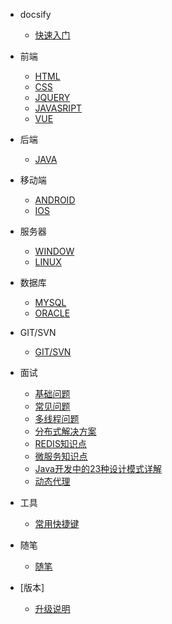 - docsify

  - [快速入门](quickstart.md)
  
- 前端

  - [HTML](quickstart.md)
  - [CSS](quickstart.md)
  - [JQUERY](quickstart.md)
  - [JAVASRIPT](quickstart.md)
  - [VUE](quickstart.md)

- 后端
  - [JAVA](view-permission.md)

- 移动端
  - [ANDROID](view-permission.md)
  - [IOS](view-permission.md)

- 服务器

  - [WINDOW](selector.md)
  - [LINUX](selector.md)

- 数据库

  - [MYSQL](mysql.md)
  - [ORACLE](oracle.md)

- GIT/SVN

  - [GIT/SVN](oracle.md)
  

- 面试

  - [基础问题](interview/base.md)  
  - [常见问题](interview/interview.md)  
  - [多线程问题](interview/thread.md)  
  - [分布式解决方案](interview/distributed.md)  
  - [REDIS知识点](interview/redis.md)  
  - [微服务知识点](interview/microservice.md)  
  - [Java开发中的23种设计模式详解](interview/designPatterns.md)  
  - [动态代理](interview/proxy.md)  
  
- 工具

  - [常用快捷键](hotkey.md)  
  
- 随笔

  - [随笔](oracle.md)  

- [版本]
	
  - [升级说明](version.md)
